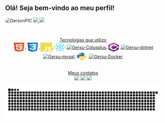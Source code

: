 ## Olá! Seja bem-vindo ao meu perfil! 

<div>
  <img alt="GersonPIC" height="150" style="border-radius:50px;" src="https://cdn.discordapp.com/attachments/778410628201054240/1031023502729420800/fogo.png">
  <a href="https://www.linkedin.com/in/gerson-da-silva-monteiro-durães-de-souza-138315178/">
  <img height="180em" src="https://github-readme-stats.vercel.app/api?username=GersuD-dev&show_icons=true&theme=dark&include_all_commits=true&count_private=true"/>
  <img height="180em" src="https://github-readme-stats.vercel.app/api/top-langs/?username=GersuD-dev&layout=compact&langs_count=16&theme=dark"/>
</div>

##

<div align="center" style="display: inline_block" ><br>
  <div align="center">
  Tecnologias que utilizo
  </div>
  <img align="center" alt="Gersu-HTML" height="30" width="40" src="https://raw.githubusercontent.com/devicons/devicon/master/icons/html5/html5-original.svg">
  <img align="center" alt="Gersu-CSS" height="30" width="40" src="https://raw.githubusercontent.com/devicons/devicon/master/icons/css3/css3-original.svg">
  <img align="center" alt="Gersu-Js" height="30" width="40" src="https://raw.githubusercontent.com/devicons/devicon/master/icons/javascript/javascript-plain.svg">
  <img align="center" alt="Gersu-React" height="30" width="40" src="https://raw.githubusercontent.com/devicons/devicon/master/icons/react/react-original.svg">
  <img align="center" alt="Gersu-Cplusplus" height="30" width="40" src="https://cdn.jsdelivr.net/gh/devicons/devicon/icons/cplusplus/cplusplus-original.svg">
  <img align="center" alt="Gersu-Csharp" height="30" width="40" src="https://raw.githubusercontent.com/devicons/devicon/master/icons/csharp/csharp-original.svg">
  <img align="center" alt="Gersu-dotnet" height="30" width="40" src="https://cdn.jsdelivr.net/gh/devicons/devicon/icons/dot-net/dot-net-original.svg">
  <img align="center" alt="Gersu-mysql" height="30" width="40" src="https://cdn.jsdelivr.net/gh/devicons/devicon/icons/mysql/mysql-original.svg">
  <img align="center" alt="Gersu-Python" height="30" width="40" src="https://raw.githubusercontent.com/devicons/devicon/master/icons/python/python-original.svg">
  <img align="center" alt="Gersu-Docker" height="30" width="40" src="https://cdn.jsdelivr.net/gh/devicons/devicon/icons/docker/docker-original.svg">
</div>

##
  
<div align="center">
  Meus contatos
  <div>
    <a href="https://www.linkedin.com/in/gerson-da-silva-monteiro-durães-de-souza-138315178/" target="_blank"><img src="https://img.shields.io/badge/-LinkedIn-%230077B5?style=for-the-badge&logo=linkedin&logoColor=white" target="_blank"></a>   
    <a href = "mailto:gersoneson2014@gmail.com"><img src="https://img.shields.io/badge/Gmail-D14836?style=for-the-badge&logo=gmail&logoColor=white" target="_blank"></a>
    <a href="https://instagram.com/gersu.d" target="_blank"><img src="https://img.shields.io/badge/-Instagram-%23E4405F?style=for-the-badge&logo=instagram&logoColor=white" target="_blank"></a>
  </div>
</div>

![Snake animation](https://github.com/GersuD-dev/GersuD-dev/blob/output/github-contribution-grid-snake.svg)
